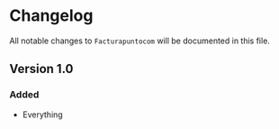 # Changelog

All notable changes to `Facturapuntocom` will be documented in this file.

## Version 1.0

### Added
- Everything
